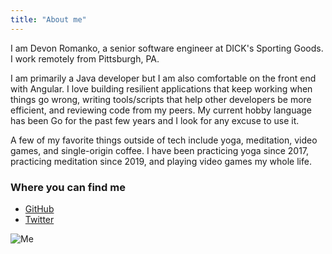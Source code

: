```yaml
---
title: "About me"
---
```


I am Devon Romanko, a senior software engineer at DICK's Sporting Goods. I work remotely from Pittsburgh, PA.

I am primarily a Java developer but I am also comfortable on the front end with Angular. I love building resilient applications that keep working when things go wrong, writing tools/scripts that help other developers be more efficient, and reviewing code from my peers. My current hobby language has been Go for the past few years and I look for any excuse to use it.

A few of my favorite things outside of tech include yoga, meditation, video games, and single-origin coffee. I have been practicing yoga since 2017, practicing meditation since 2019, and playing video games my whole life.

### Where you can find me
* [GitHub](https://github.com/dpromanko)
* [Twitter](https://twitter.com/dpromanko)

![Me](/me.jpg)
